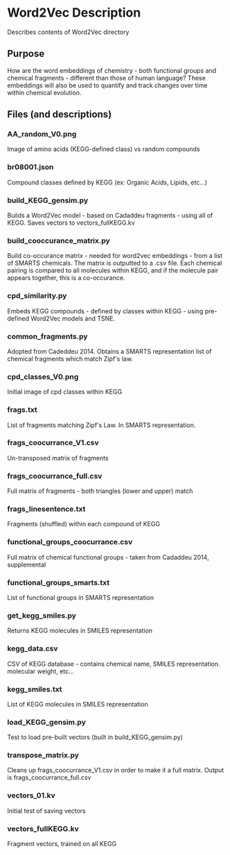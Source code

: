 # Word2Vec Description
Describes contents of Word2Vec directory

## Purpose
How are the word embeddings of chemistry - both functional groups and chemical fragments - different than those of human language?
These embeddings will also be used to quantify and track changes over time within chemical evolution.

## Files (and descriptions)
### AA_random_V0.png
Image of amino acids (KEGG-defined class) vs random compounds

### br08001.json
Compound classes defined by KEGG (ex: Organic Acids, Lipids, etc...)

### build_KEGG_gensim.py
Builds a Word2Vec model - based on Cadaddeu fragments - using all of KEGG. Saves vectors to vectors_fullKEGG.kv

### build_cooccurance_matrix.py
Build co-occurance matrix - needed for word2vec embeddings - from a list of SMARTS chemicals. The matrix is outputted to a .csv file.
Each chemical pairing is compared to all molecules within KEGG, and if the molecule pair appears together, this is a co-occurance.

### cpd_similarity.py
Embeds KEGG compounds - defined by classes within KEGG - using pre-defined Word2Vec models and TSNE.

### common_fragments.py
Adopted from Cadeddeu 2014. Obtains a SMARTS representation list of chemical fragments which match Zipf's law.

### cpd_classes_V0.png
Initial image of cpd classes within KEGG

### frags.txt
List of fragments matching Zipf's Law. In SMARTS representation.

### frags_coocurrance_V1.csv
Un-transposed matrix of fragments

### frags_coocurrance_full.csv
Full matrix of fragments - both triangles (lower and upper) match

### frags_linesentence.txt
Fragments (shuffled) within each compound of KEGG

### functional_groups_coocurrance.csv
Full matrix of chemical functional groups - taken from Cadaddeu 2014, supplemental

### functional_groups_smarts.txt
List of functional groups in SMARTS representation

### get_kegg_smiles.py
Returns KEGG molecules in SMILES representation

### kegg_data.csv
CSV of KEGG database - contains chemical name, SMILES representation. molecular weight, etc...

### kegg_smiles.txt
List of KEGG molecules in SMILES representation

### load_KEGG_gensim.py
Test to load pre-built vectors (built in build_KEGG_gensim.py)

### transpose_matrix.py
Cleans up frags_coocurrance_V1.csv in order to make it a full matrix. Output is frags_coocurrance_full.csv

### vectors_01.kv
Initial test of saving vectors

### vectors_fullKEGG.kv
Fragment vectors, trained on all KEGG
